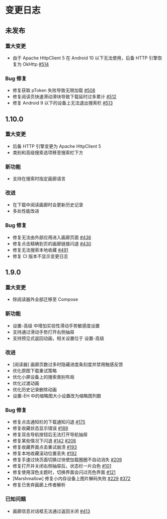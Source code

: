 # 变更日志

## 未发布

### 重大变更

* 由于 Apache HttpClient 5 在 Android 10 以下无法使用，后备 HTTP 引擎恢复为 OkHttp [#514](https://github.com/FooIbar/EhViewer/issues/514)

### Bug 修复

* 修复获取 pToken 失败导致无限加载 [#508](https://github.com/FooIbar/EhViewer/issues/508)
* 修复阅读页快速滑动滑块导致下载延时过多累计 [#512](https://github.com/FooIbar/EhViewer/issues/512)
* 修复 Android 9 以下的设备上无法退出搜索栏 [#513](https://github.com/FooIbar/EhViewer/issues/513)


## 1.10.0

### 重大变更

* 后备 HTTP 引擎变更为 Apache HttpClient 5
* 类别和高级搜索选项移至搜索栏下方

### 新功能

* 支持在搜索时指定画廊语言

### 改进

* 在下载中阅读画廊时会更新历史记录
* 多处性能改进

### Bug 修复

* 修复无法由外部应用进入画廊页面 [#436](https://github.com/FooIbar/EhViewer/issues/436)
* 修复点击精确到页的画廊链接闪退 [#430](https://github.com/FooIbar/EhViewer/issues/430)
* 修复无法搜索本地收藏 [#491](https://github.com/FooIbar/EhViewer/issues/491)
* 修复 CI 版本不显示变更日志


## 1.9.0

### 重大变更

* 除阅读器外全部迁移至 Compose

### 新功能

* 设置-高级 中增加实验性滑动手势敏感度设置
* 支持通过滑动手势打开右侧抽屉
* 支持预见式返回动画，相关设置位于 设置-高级

### 改进

* \[阅读器] 画廊页数过多时隐藏进度条刻度并禁用触感反馈
* 优化原图下载重试策略
* 优化小屏设备上的搜索类别布局
* 优化过渡动画
* 优化历史记录删除动画
* 设置-EH 中的缩略图大小设置改为缩略图列数

### Bug 修复

* 修复点击通知栏的下载通知闪退 [#175](https://github.com/FooIbar/EhViewer/issues/175)
* 修复收藏状态显示错误 [#189](https://github.com/FooIbar/EhViewer/issues/189)
* 修复双击导航按钮后无法打开导航抽屉
* 修复某些情况下闪退 [#142](https://github.com/FooIbar/EhViewer/issues/142) [#208](https://github.com/FooIbar/EhViewer/issues/208)
* 修复收藏界面点击重试崩溃 [#193](https://github.com/FooIbar/EhViewer/issues/193)
* 修复本地收藏滚动位置丢失 [#192](https://github.com/FooIbar/EhViewer/issues/192)
* 修复手速过快页面切换过快使加载圈圈不自动消失 [#209](https://github.com/FooIbar/EhViewer/issues/209)
* 修复打开并关闭右侧抽屉后，状态栏一片白色 [#101](https://github.com/FooIbar/EhViewer/issues/101)
* 修复使用深色主题时，切换界面会闪过亮色界面 [#121](https://github.com/FooIbar/EhViewer/issues/121)
* \[Marshmallow] 修复小内存设备上图片解码失败 [#229](https://github.com/FooIbar/EhViewer/issues/229) [#372](https://github.com/FooIbar/EhViewer/issues/372)
* 修复已舍弃画廊上传者解析

### 已知问题

* 画廊信息对话框无法通过返回关闭 [#413](https://github.com/FooIbar/EhViewer/issues/413)
